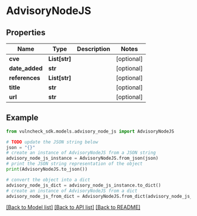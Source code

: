 # AdvisoryNodeJS


## Properties

Name | Type | Description | Notes
------------ | ------------- | ------------- | -------------
**cve** | **List[str]** |  | [optional] 
**date_added** | **str** |  | [optional] 
**references** | **List[str]** |  | [optional] 
**title** | **str** |  | [optional] 
**url** | **str** |  | [optional] 

## Example

```python
from vulncheck_sdk.models.advisory_node_js import AdvisoryNodeJS

# TODO update the JSON string below
json = "{}"
# create an instance of AdvisoryNodeJS from a JSON string
advisory_node_js_instance = AdvisoryNodeJS.from_json(json)
# print the JSON string representation of the object
print(AdvisoryNodeJS.to_json())

# convert the object into a dict
advisory_node_js_dict = advisory_node_js_instance.to_dict()
# create an instance of AdvisoryNodeJS from a dict
advisory_node_js_from_dict = AdvisoryNodeJS.from_dict(advisory_node_js_dict)
```
[[Back to Model list]](../README.md#documentation-for-models) [[Back to API list]](../README.md#documentation-for-api-endpoints) [[Back to README]](../README.md)



